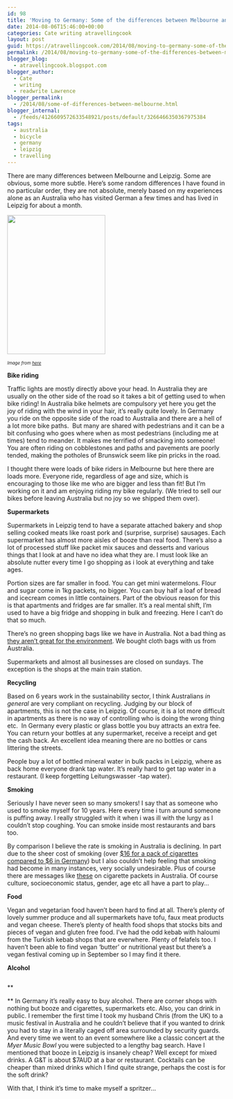 ```yaml
---
id: 98
title: 'Moving to Germany: Some of the differences between Melbourne and Leipzig Part One'
date: 2014-08-06T15:46:00+00:00
categories: Cate writing atravellingcook
layout: post
guid: https://atravellingcook.com/2014/08/moving-to-germany-some-of-the-differences-between-melbourne-and-leipzig-part-one.html
permalink: /2014/08/moving-to-germany-some-of-the-differences-between-melbourne-and-leipzig-part-one.html
blogger_blog:
  - atravellingcook.blogspot.com
blogger_author:
  - Cate
  - writing
  - readwrite Lawrence
blogger_permalink:
  - /2014/08/some-of-differences-between-melbourne.html
blogger_internal:
  - /feeds/4126609572633548921/posts/default/3266466350367975384
tags:
  - australia
  - bicycle
  - germany
  - leipzig
  - travelling
---
```

There are many differences between Melbourne and Leipzig. Some are obvious, some more subtle. Here&#8217;s some random differences I have found in no particular order, they are not absolute, merely based on my experiences alone as an Australia who has visited German a few times and has lived in Leipzig for about a month.




  <a  href="https://2.bp.blogspot.com/-7x5yOKscOfw/U-I9wsZHw_I/AAAAAAAAJG8/ff6fBxTRi8g/s1600/wnbrleklein-575x813.jpg"><img src="https://2.bp.blogspot.com/-7x5yOKscOfw/U-I9wsZHw_I/AAAAAAAAJG8/ff6fBxTRi8g/s1600/wnbrleklein-575x813.jpg" alt="" width="226" height="320" border="0" /></a>



  <i><span style="font-size: x-small;">Image from <a href="https://www.google.de/imgres?imgurl=http%3A%2F%2Fstatic.guim.co.uk%2Fsys-images%2FGuardian%2FPix%2Fpictures%2F2013%2F7%2F12%2F1373616367776%2FCigarette-packages-010.jpg&imgrefurl=http%3A%2F%2Fwww.theguardian.com%2Fsociety%2F2013%2Fjul%2F12%2Fplans-plain-cigarette-packaging-shelved&h=276&w=460&tbnid=5lObSqWaJ4z-DM%3A&zoom=1&docid=tWtRp_1c4bz5LM&ei=SDziU7GKM4j7oATQt4GwBg&tbm=isch&iact=rc&uact=3&dur=559&page=1&start=0&ndsp=26&ved=0CCgQrQMwAg">here</a></i>


**Bike riding**
  
Traffic lights are mostly directly above your head. In Australia they are usually on the other side of the road so it takes a bit of getting used to when bike riding! In Australia bike helmets are compulsory yet here you get the joy of riding with the wind in your hair, it&#8217;s really quite lovely. In Germany you ride on the opposite side of the road to Australia and there are a hell of a lot more bike paths.  But many are shared with pedestrians and it can be a bit confusing who goes where when as most pedestrians (including me at times) tend to meander. It makes me terrified of smacking into someone! You are often riding on cobblestones and paths and pavements are poorly tended, making the potholes of Brunswick seem like pin pricks in the road.

I thought there were loads of bike riders in Melbourne but here there are loads more. Everyone ride, regardless of age and size, which is encouraging to those like me who are bigger and less than fit! But I&#8217;m working on it and am enjoying riding my bike regularly. (We tried to sell our bikes before leaving Australia but no joy so we shipped them over).

**Supermarkets**
  
Supermarkets in Leipzig tend to have a separate attached bakery and shop selling cooked meats like roast pork and (surprise, surprise) sausages. Each supermarket has almost more aisles of booze than real food. There&#8217;s also a lot of processed stuff like packet mix sauces and desserts and various things that I look at and have no idea what they are. I must look like an absolute nutter every time I go shopping as i look at everything and take ages.

Portion sizes are far smaller in food. You can get mini watermelons. Flour and sugar come in 1kg packets, no bigger. You can buy half a loaf of bread and icecream comes in little containers. Part of the obvious reason for this is that apartments and fridges are far smaller. It&#8217;s a real mental shift, I&#8217;m used to have a big fridge and shopping in bulk and freezing. Here I can&#8217;t do that so much.

There&#8217;s no green shopping bags like we have in Australia. Not a bad thing as [they aren&#8217;t great for the environment](https://www.smh.com.au/news/environment/how-green-is-your-bag/2005/04/24/1114281452076.html). We bought cloth bags with us from Australia.

Supermarkets and almost all businesses are closed on sundays. The exception is the shops at the main train station.

**Recycling**
  
Based on 6 years work in the sustainability sector, I think Australians _in general_ are very compliant on recycling. Judging by our block of apartments, this is not the case in Leipzig. Of course, it is a lot more difficult in apartments as there is no way of controlling who is doing the wrong thing etc.  In Germany every plastic or glass bottle you buy attracts an extra fee. You can return your bottles at any supermarket, receive a receipt and get the cash back. An excellent idea meaning there are no bottles or cans littering the streets.

People buy a lot of bottled mineral water in bulk packs in Leipzig, where as back home everyone drank tap water. It&#8217;s really hard to get tap water in a restaurant. (I keep forgetting Leitungswasser -tap water).

**Smoking**
  
Seriously I have never seen so many smokers! I say that as someone who used to smoke myself for 10 years. Here every time i turn around someone is puffing away. I really struggled with it when i was ill with the lurgy as I couldn&#8217;t stop coughing. You can smoke inside most restaurants and bars too.

By comparison I believe the rate is smoking in Australia is declining. In part due to the sheer cost of smoking (over [$16 for a pack of cigarettes compared to $6 in Germany](https://www.nationmaster.com/country-info/stats/Cost-of-living/Prices-at-markets/Cigarettes/Pack-of-Marlboro)) but I also couldn&#8217;t help feeling that smoking had become in many instances, very socially undesirable. Plus of course there are messages like [these](https://www.google.de/imgres?imgurl=http%3A%2F%2Fstatic.guim.co.uk%2Fsys-images%2FGuardian%2FPix%2Fpictures%2F2013%2F7%2F12%2F1373616367776%2FCigarette-packages-010.jpg&imgrefurl=http%3A%2F%2Fwww.theguardian.com%2Fsociety%2F2013%2Fjul%2F12%2Fplans-plain-cigarette-packaging-shelved&h=276&w=460&tbnid=5lObSqWaJ4z-DM%3A&zoom=1&docid=tWtRp_1c4bz5LM&ei=SDziU7GKM4j7oATQt4GwBg&tbm=isch&iact=rc&uact=3&dur=559&page=1&start=0&ndsp=26&ved=0CCgQrQMwAg) on cigarette packets in Australia. Of course culture, socioeconomic status, gender, age etc all have a part to play&#8230;

**Food**
  
Vegan and vegetarian food haven&#8217;t been hard to find at all. There&#8217;s plenty of lovely summer produce and all supermarkets have tofu, faux meat products and vegan cheese. There&#8217;s plenty of health food shops that stocks bits and pieces of vegan and gluten free food. I&#8217;ve had the odd kebab with haloumi from the Turkish kebab shops that are everwhere. Plenty of felafels too. I haven&#8217;t been able to find vegan &#8216;butter&#8217; or nutritional yeast but there&#8217;s a vegan festival coming up in September so I may find it there.

**Alcohol**


  <a  href="https://1.bp.blogspot.com/-y3HojhchPkE/U-JBIgewIxI/AAAAAAAAJHI/1JnfDoq_tKQ/s1600/220px-Gin_and_Tonic_with_ingredients.jpg"><img src="https://1.bp.blogspot.com/-y3HojhchPkE/U-JBIgewIxI/AAAAAAAAJHI/1JnfDoq_tKQ/s1600/220px-Gin_and_Tonic_with_ingredients.jpg" alt="" border="0" /></a>


**
  
** In Germany it&#8217;s really easy to buy alcohol. There are corner shops with nothing but booze and cigarettes, supermarkets etc. Also, you can drink in public. I remember the first time I took my husband Chris (from the UK) to a music festival in Australia and he couldn&#8217;t believe that if you wanted to drink you had to stay in a literally caged off area surrounded by security guards. And every time we went to an event somewhere like a classic concert at the _Myer Music Bowl_ you were subjected to a lengthy bag search. Have I mentioned that booze in Leipzig is insanely cheap? Well except for mixed drinks. A G&T is about $7AUD at a bar or restaurant. Cocktails can be cheaper than mixed drinks which I find quite strange, perhaps the cost is for the soft drink?

With that, I think it&#8217;s time to make myself a spritzer&#8230;